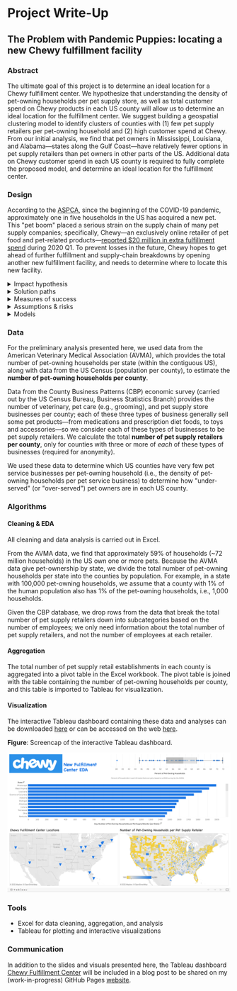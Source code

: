 # Project Write-Up
## The Problem with Pandemic Puppies: locating a new Chewy fulfillment facility


### Abstract

The ultimate goal of this project is to determine an ideal location for a Chewy fulfillment center. We hypothesize that understanding the density of pet-owning households per pet supply store, as well as total customer spend on Chewy products in each US county will allow us to determine an ideal location for the fulfillment center. We suggest building a geospatial clustering model to identify clusters of counties with (1) few pet supply retailers per pet-owning household and (2) high customer spend at Chewy. From our initial analysis, we find that pet owners in Mississippi, Louisiana, and Alabama&mdash;states along the Gulf Coast&mdash;have relatively fewer options in pet supply retailers than pet owners in other parts of the US. Additional data on Chewy customer spend in each US county is required to fully complete the proposed model, and determine an ideal location for the fulfillment center.




### Design

According to the [ASPCA](https://aspca.app.box.com/s/v4t7yrwalwk39mf71a857ivqoxnv2x3d), since the beginning of the COVID-19 pandemic, approximately one in five households in the US has acquired a new pet. This "pet boom" placed a serious strain on the supply chain of many pet supply companies; specifically, Chewy&mdash;an exclusively online retailer of pet food and pet-related products&mdash;[reported $20 million in extra fulfillment spend](https://news.alphastreet.com/chewy-inc-nyse-chwy-q1-2020-earnings-call-transcript/) during 2020 Q1. To prevent losses in the future, Chewy hopes to get ahead of further fulfillment and supply-chain breakdowns by opening another new fulfillment facility, and needs to determine where to locate this new facility.


<details><summary>Impact hypothesis</summary>
<p>

We hypothesize that understanding the density of pet-owning households per pet supply store, as well as the total customer spend on Chewy products per capita &mdash;and how those metrics have changed since March 2020 (the start of the pandemic)&mdash;will allow us to determine an ideal location for the fulfillment center.

**Primary impact:** determine an ideal location for the fulfillment center <br>
**Secondary impacts:** prevent extra fulfillment spend (and therefore, increase net profits), decrease the fraction of late deliveries (i.e., longer than the promised, three-day delivery), decrease average order delivery time, increase customer satisfaction

</p>
</details>



<details><summary>Solution paths</summary>
<p>

**Suggested solution path:**
Determine the location based on a geospatial clustering model to predict future customer spend based on:
- the number of pet-owning households,
- the number of existing options available for in-person purchase of pet supplies,
- the historical total customer spend (per capita) on Chewy products, and
- how these factors have changed (e.g., increase/decrease of pet ownership) since March 2020.

**Other possible paths:**
- Determine the location (within the contiguous US) that would maximize the distance between all existing centers and the new fulfillment center
- Analyze fulfillment data&mdash;e.g., the largest fraction of incorrect fulfillments and longest average order delivery time&mdash;to determine warehouses that might be at/over-capacity; locate new facility nearby (within 100 miles) the struggling facility
- Rather than optimizing the location to be in a region with a lack of other pet supply stores, optimize to be in a competitive area (i.e., with a high number of pet-owning households, and many other pet supply options); potential to take business from other/smaller companies

</p>
</details>



<details><summary>Measures of success</summary>
<p>

- Technical: model achieves a high silhouette score (how similar a datapoint is to other datapoints in its cluster, relative to datapoints not in its cluster) and identifies a reasonable location for the new fulfillment center (i.e., not too close to an existing fulfillment center, not in an area with very few pet-owning households)
- Non-technical: amount of fulfillment spend above or below that of the previous quarter, amount of change in the fraction of late deliveries, amount of change in the average order delivery time

</p>
</details>



<details><summary>Assumptions & risks</summary>
<p>

<table style="width:100%">
  <tr>
    <th>Assumptions</th>
    <th>Risks</th>
  </tr>
  <tr>
    <td>Observed increase in pet and pet supply spending since March 2020 will persist through the next wave of COVID-19 infections</td>
    <td>If pet supply spending returns to pre-pandemic levels, new fulfillment center may be under-utilized and lead to a loss in net profits</td>
  </tr>
  <tr>
    <td>Extra fulfillment centers are required to meet additional fulfillment needs</td>
    <td>Slow delivery times might be due to one or more existing, understaffed facilities that simply require more fulfillment specialists</td>
  </tr>
  <tr>
    <td>Location should depend on where there is a high density of pet-owning households per pet supply store (i.e., few pet supply stores to support the population)</td>
    <td>Few pet supply stores in an area may mean that there is not a market for these products or that one particular store already has a monopoly on the market</td>
  </tr>
</table>

</p>
</details>


<details><summary>Models</summary>
<p>

Given access to Chewy customer spend data, we will develop a geospatial clustering model (likely using K-means or density-based spatial clustering/DBSCAN) incorporating these data. The model will identify spatial clusters of US counties with similar characteristics in customer spend at Chewy _and_ the number of pet-owning households per pet supply store, rather than just the later (as done here).

As a first step, we will compare with the results we have in hand, to see if those Gulf Coast states still stand out. That is, are they under-served by other pet supply retailers _and_ is customer spend high among pet-owners in that area?

We will choose from among the clusters the one that appears to be most under-served by other pet supply retailers, and that has relatively high (and, ideally, increasing) customer spend at Chewy, and select a precise location within that cluster for the new fulfillment center (based on zoning, real-estate prices, work-force potential, etc).

</p>
</details>


### Data

For the preliminary analysis presented here, we used data from the American Veterinary Medical Association (AVMA), which provides the total number of pet-owning households per state (within the contiguous US), along with data from the US Census (population per county), to estimate the **number of pet-owning households per county**.

Data from the County Business Patterns (CBP) economic survey (carried out by the US Census Bureau, Business Statistics Branch) provides the number of veterinary, pet care (e.g., grooming), and pet supply store businesses per county; each of these three types of business generally sell some pet products&mdash;from medications and prescription diet foods, to toys and accessories&mdash;so we consider each of these types of businesses to be pet supply retailers. We calculate the total **number of pet supply retailers per county**, only for counties with three or more of _each_ of these types of businesses (required for anonymity).

We used these data to determine which US counties have very few pet service businesses per pet-owning household (i.e., the density of pet-owning households per pet service business) to determine how "under-served" (or "over-served") pet owners are in each US county.


### Algorithms

#### Cleaning & EDA
All cleaning and data analysis is carried out in Excel.

From the AVMA data, we find that approximately 59% of households (~72 million households) in the US own one or more pets. Because the AVMA data give pet-ownership by state, we divide the total number of pet-owning households per state into the counties by population. For example, in a state with 100,000 pet-owning households, we assume that a county with 1% of the human population also has 1% of the pet-owning households, i.e., 1,000 households.

Given the CBP database, we drop rows from the data that break the total number of pet supply retailers down into subcategories based on the number of employees; we only need information about the total number of pet supply retailers, and not the number of employees at each retailer.

#### Aggregation
The total number of pet supply retail establishments in each county is aggregated into a pivot table in the Excel workbook. The pivot table is joined with the table containing the number of pet-owning households per county, and this table is imported to Tableau for visualization.

#### Visualization
The interactive Tableau dashboard containing these data and analyses can be downloaded [here](https://github.com/hmlewis-astro/chewy_business/raw/main/Chewy_Fulfillment_Center_EDA.twbx) or can be accessed on the web [here](https://public.tableau.com/views/ChewyFulFillmentCenterEDA/PublicDashboard?:language=en-US&:display_count=n&:origin=viz_share_link).

**Figure**: Screencap of the interactive Tableau dashboard.

<p align="center">
<img src="https://github.com/hmlewis-astro/chewy_business/blob/main/final_pres/chewy_dashboard_full.png" width="800" />
</p>


### Tools
- Excel for data cleaning, aggregation, and analysis
- Tableau for plotting and interactive visualizations


### Communication

In addition to the slides and visuals presented here, the Tableau dashboard [Chewy Fulfillment Center](https://public.tableau.com/views/ChewyFulFillmentCenterEDA/PublicDashboard?:language=en-US&:display_count=n&:origin=viz_share_link) will be included in a blog post to be shared on my (work-in-progress) GitHub Pages [website](https://hmlewis-astro.github.io/).
